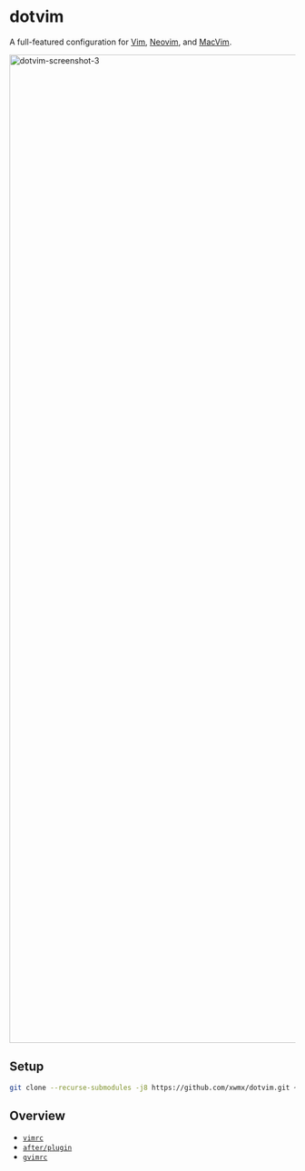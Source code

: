 # dotvim

A full-featured configuration for [Vim](https://www.vim.org/), [Neovim](https://neovim.io), and [MacVim](http://macvim-dev.github.io/macvim/).

<img width="1742" alt="dotvim-screenshot-3" src="https://user-images.githubusercontent.com/1246/106363288-775f6600-62dc-11eb-8d95-36219ffc49bf.png">

## Setup

```bash
git clone --recurse-submodules -j8 https://github.com/xwmx/dotvim.git ~/.vim
```
## Overview

- [`vimrc`](vimrc)
- [`after/plugin`](after/plugin)
- [`gvimrc`](gvimrc)
